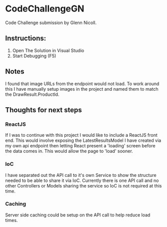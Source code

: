 # CodeChallengeGN

Code Challenge submission by Glenn Nicoll.

## Instructions:

1. Open The Solution in Visual Studio
2. Start Debugging (F5)

## Notes

I found that image URLs from the endpoint would not load. To work around this I have manually setup images in the project and named them to match the DrawResult.ProductId.

## Thoughts for next steps

### ReactJS
If I was to continue with this project I would like to include a ReactJS front end. This would involve exposing the LatestResultsModel I have created via my own api endpoint then letting React present a 'loading' screen before the data comes in. This would allow the page to 'load' sooner.

### IoC
I have separated out the API call to it's own Service to show the structure needed to be able to share it via IoC. Currently there is one API call and no other Controllers or Models sharing the service so IoC is not required at this time.

### Caching
Server side caching could be setup on the API call to help reduce load times.